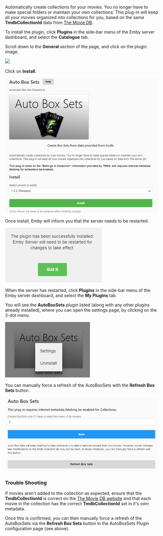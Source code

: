 Automatically create collections for your movies. You no longer have to make special folders or maintain your own collections. This plug-in will keep all your movies organized into collections for you, based on the same **TmdbCollectionId** data from [The Movie DB](https://www.themoviedb.org/). 

To install the plugin, click **Plugins** in the side-bar menu of the Emby server dashboard, and select the **Catalogue** tab.

Scroll down to the **General** section of the page, and click on the plugin image.

![](images/plugins/Autoboxsets/image1.png)

Click on **Install**.

![](images/plugins/Autoboxsets/AutoBoxSets2.png)

Once install, Emby will inform you that the server needs to be restarted.

![](images/plugins/Autoboxsets/AutoBoxSets3.png)

When the server has restarted, click **Plugins** in the side-bar menu of the Emby server dashboard, and select the **My Plugins** tab.

You will see the **AutoBoxSets** plugin listed (along with any other plugins already installed), where you can open the settings page, by clicking on the 3-dot menu.

![](images/plugins/Autoboxsets/AutoBoxSets4.png)

You can manually force a refresh of the AutoBoxSets with the **Refresh Box Sets** button.
 
![](images/plugins/Autoboxsets/AutoBoxSets5.png)

### Trouble Shooting

If movies aren't added to the collection as expected, ensure that the **TmdbCollectionId** is correct on the [The Movie DB website](https://www.themoviedb.org/) and that each movie in the collection has the correct **TmdbCollectionId** set in it's own metadata.

Once this is confirmed, you can then manually force a refresh of the AutoBoxSets via the **Refresh Box Sets** button in the AutoBoxSets Plugin configuration page (see above).
